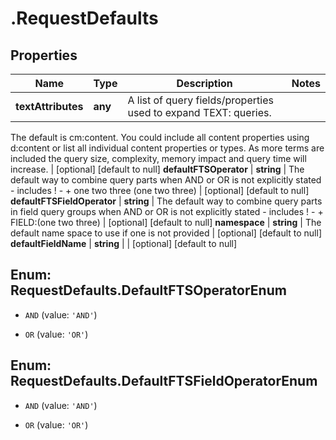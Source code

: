# .RequestDefaults

## Properties
Name | Type | Description | Notes
------------ | ------------- | ------------- | -------------
**textAttributes** | **any** | A list of query fields/properties used to expand TEXT: queries.
The default is cm:content.
You could include all content properties using d:content or list all individual content properties or types.
As more terms are included the query size, complexity, memory impact and query time will increase.
 | [optional] [default to null]
**defaultFTSOperator** | **string** | The default way to combine query parts when AND or OR is not explicitly stated - includes ! - +
one two three
(one two three)
 | [optional] [default to null]
**defaultFTSFieldOperator** | **string** | The default way to combine query parts in field query groups when AND or OR is not explicitly stated - includes ! - +
FIELD:(one two three)
 | [optional] [default to null]
**namespace** | **string** | The default name space to use if one is not provided | [optional] [default to null]
**defaultFieldName** | **string** |  | [optional] [default to null]


<a name="RequestDefaults.DefaultFTSOperatorEnum"></a>
## Enum: RequestDefaults.DefaultFTSOperatorEnum


* `AND` (value: `'AND'`)

* `OR` (value: `'OR'`)




<a name="RequestDefaults.DefaultFTSFieldOperatorEnum"></a>
## Enum: RequestDefaults.DefaultFTSFieldOperatorEnum


* `AND` (value: `'AND'`)

* `OR` (value: `'OR'`)




